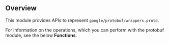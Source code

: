 ## Overview

This module provides APIs to represent `google/protobuf/wrappers.proto`.

For information on the operations, which you can perform with the protobuf module, see the below **Functions**.
